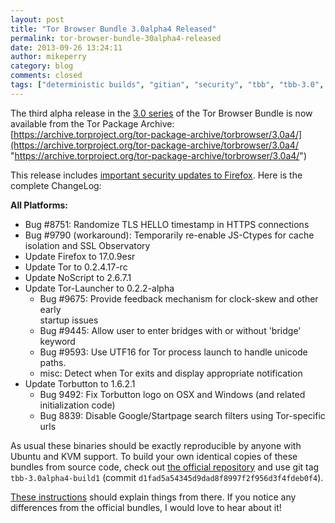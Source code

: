 ```yaml
---
layout: post
title: "Tor Browser Bundle 3.0alpha4 Released"
permalink: tor-browser-bundle-30alpha4-released
date: 2013-09-26 13:24:11
author: mikeperry
category: blog
comments: closed
tags: ["deterministic builds", "gitian", "security", "tbb", "tbb-3.0", "tor browser", "tor browser bundle", "tor-browser-bundle"]
---
```


The third alpha release in the [3.0 series](https://blog.torproject.org/category/tags/tbb-30) of the Tor Browser Bundle is now available from the Tor Package Archive:  
 [https://archive.torproject.org/tor-package-archive/torbrowser/3.0a4/](https://archive.torproject.org/tor-package-archive/torbrowser/3.0a4/ "https://archive.torproject.org/tor-package-archive/torbrowser/3.0a4/")

This release includes [important security updates to Firefox](https://www.mozilla.org/security/known-vulnerabilities/firefoxESR.html#firefox17.0.9). Here is the complete ChangeLog:

**All Platforms:**

-   Bug \#8751: Randomize TLS HELLO timestamp in HTTPS connections
-   Bug \#9790 (workaround): Temporarily re-enable JS-Ctypes for cache  
     isolation and SSL Observatory
-   Update Firefox to 17.0.9esr
-   Update Tor to 0.2.4.17-rc
-   Update NoScript to 2.6.7.1
-   Update Tor-Launcher to 0.2.2-alpha
    -   Bug \#9675: Provide feedback mechanism for clock-skew and other early  
         startup issues
    -   Bug \#9445: Allow user to enter bridges with or without 'bridge' keyword
    -   Bug \#9593: Use UTF16 for Tor process launch to handle unicode paths.
    -   misc: Detect when Tor exits and display appropriate notification
-   Update Torbutton to 1.6.2.1
    -   Bug 9492: Fix Torbutton logo on OSX and Windows (and related  
         initialization code)
    -   Bug 8839: Disable Google/Startpage search filters using Tor-specific urls

As usual these binaries should be exactly reproducible by anyone with Ubuntu and KVM support. To build your own identical copies of these bundles from source code, check out [the official repository](https://gitweb.torproject.org/builders/tor-browser-bundle.git) and use git tag `tbb-3.0alpha4-build1` (commit `d1fad5a54345d9dad8f8997f2f956d3f4fdeb0f4`).

[These instructions](https://gitweb.torproject.org/builders/tor-browser-bundle.git/blob/HEAD:/gitian/README.build) should explain things from there. If you notice any differences from the official bundles, I would love to hear about it!

